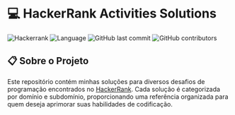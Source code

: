 # 💻 HackerRank Activities Solutions

![Hackerrank](https://img.shields.io/badge/HackerRank-2EC866?style=for-the-badge&logo=hackerrank&logoColor=white)
![Language](https://img.shields.io/badge/language-Java%2C%20Python%2C%20C%2B%2B-blue?style=for-the-badge)
![GitHub last commit](https://img.shields.io/github/last-commit/yourusername/hackerrank-solutions?style=for-the-badge)
![GitHub contributors](https://img.shields.io/github/contributors/yourusername/hackerrank-solutions?style=for-the-badge)

## 📋 Sobre o Projeto

Este repositório contém minhas soluções para diversos desafios de programação encontrados no [HackerRank](https://www.hackerrank.com/). Cada solução é categorizada por domínio e subdomínio, proporcionando uma referência organizada para quem deseja aprimorar suas habilidades de codificação.

